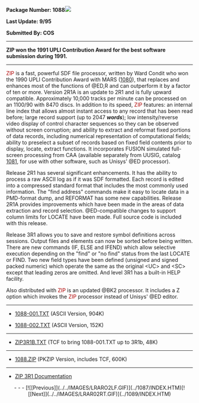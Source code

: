 <x-sas-window top="90" bottom="768" left="12" right="542">



<b>Package Number: 1088![](../../IMAGES/OS2200.JPG)</b>


<b>Last Update: 9/95</b>


<b>Submitted By: COS</b>


&#10;
- - -
<b>ZIP won the 1991 UPLI Contribution Award for the best software
submission during 1991.</b>


&#10;
- - -
<font color="#AF0000">ZIP</font> is a fast, powerful SDF file
processor, written by Ward Condit who won the 1990 UPLI Contribution
Award with MARS ([1080](../1080/INDEX.HTM)), that replaces
and enhances most of the functions of @ED,R and can outperform it by
a factor of ten or more. Version 2R1A is an update to 2R1 and is
fully upward compatible. Approximately 10,000 tracks per minute can
be processed on an 1100/90 with 8470 discs. In addition to its speed,
<font color="#AF0000">ZIP</font> features: an internal line index
that allows almost instant access to any record that has been read
before; large record support (up to 2047 <b><i>words</i></b>); low
intensity/reverse video display of control character sequences so
they can be observed without screen corruption; and ability to
extract and reformat fixed portions of data records, including
numerical representation of computational fields; ability to
preselect a subset of records based on fixed field contents prior to
display, locate, extract functions. It incorporates FUSION simulated
full-screen processing from CAA (available separately from UUSIG,
catalog [1081](../1081/INDEX.HTM), for use with other
software, such as Unisys' @ED processor).


Release 2R1 has several significant enhancements. It has the
ability to process a raw ASCII log as if it was SDF formatted. Each
record is edited into a compressed standard format that includes the
most commonly used information. The "find address" commands make it
easy to locate data in a PMD-format dump, and REFORMAT has some new
capabilities. Release 2R1A provides improvements which have been made
in the areas of data extraction and record selection. @ED-compatible
changes to support column limits for LOCATE have been made. Full
source code is included with this release.


Release 3R1 allows you to save and restore symbol definitions
across sessions. Output files and elements can now be sorted before
being written. There are new commands (IF, ELSE and IFEND) which
allow selective execution depending on the "find" or "no find" status
from the last LOCATE or FIND. Two new field types have been defined
(unsigned and signed packed numeric) which operate the same as the
original &lt;UC&gt; and &lt;SC&gt; except that leading zeros are
omitted. And level 3R1 has a built-in HELP facility.


Also distributed with <font color="#AF0000">ZIP</font> is an
updated @BK2 processor. It includes a Z option which invokes the
<font color="#AF0000">ZIP</font> processor instead of Unisys' @ED
editor.


&#10;
- - -



   
- [1088-001.TXT](1088-001.TXT) (ASCII Version, 904K)
    
       
- [1088-002.TXT](1088-002.TXT) (ASCII Version, 152K)


&#10;
- - -



   
- [ZIP3R1B.TXT](ZIP3R1B.TXT) (TCF to bring
       1088-001.TXT up to 3R1b, 48K)


&#10;
- - -



   
- [1088.ZIP](1088.ZIP) (PKZIP Version, includes TCF,
       600K)


&#10;
- - -



   
- [ZIP 3R1 Documentation](ZIP.HTM)


<center>
- - -
[![[Previous]](../../IMAGES/LRARO2LF.GIF)](../1087/INDEX.HTM)[![[Next]](../../IMAGES/LRAR02RT.GIF)](../1089/INDEX.HTM)
</center>


</x-sas-window>